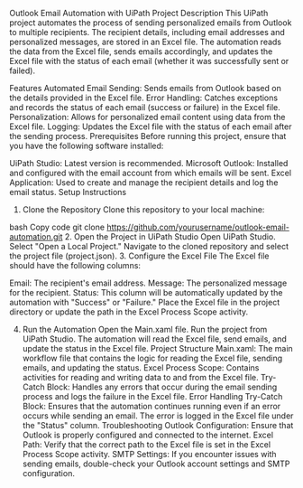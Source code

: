 Outlook Email Automation with UiPath
Project Description
This UiPath project automates the process of sending personalized emails from Outlook to multiple recipients. The recipient details, including email addresses and personalized messages, are stored in an Excel file. The automation reads the data from the Excel file, sends emails accordingly, and updates the Excel file with the status of each email (whether it was successfully sent or failed).

Features
Automated Email Sending: Sends emails from Outlook based on the details provided in the Excel file.
Error Handling: Catches exceptions and records the status of each email (success or failure) in the Excel file.
Personalization: Allows for personalized email content using data from the Excel file.
Logging: Updates the Excel file with the status of each email after the sending process.
Prerequisites
Before running this project, ensure that you have the following software installed:

UiPath Studio: Latest version is recommended.
Microsoft Outlook: Installed and configured with the email account from which emails will be sent.
Excel Application: Used to create and manage the recipient details and log the email status.
Setup Instructions
1. Clone the Repository
Clone this repository to your local machine:

bash
Copy code
git clone https://github.com/yourusername/outlook-email-automation.git
2. Open the Project in UiPath Studio
Open UiPath Studio.
Select "Open a Local Project."
Navigate to the cloned repository and select the project file (project.json).
3. Configure the Excel File
The Excel file should have the following columns:

Email: The recipient's email address.
Message: The personalized message for the recipient.
Status: This column will be automatically updated by the automation with "Success" or "Failure."
Place the Excel file in the project directory or update the path in the Excel Process Scope activity.

4. Run the Automation
Open the Main.xaml file.
Run the project from UiPath Studio.
The automation will read the Excel file, send emails, and update the status in the Excel file.
Project Structure
Main.xaml: The main workflow file that contains the logic for reading the Excel file, sending emails, and updating the status.
Excel Process Scope: Contains activities for reading and writing data to and from the Excel file.
Try-Catch Block: Handles any errors that occur during the email sending process and logs the failure in the Excel file.
Error Handling
Try-Catch Block: Ensures that the automation continues running even if an error occurs while sending an email. The error is logged in the Excel file under the "Status" column.
Troubleshooting
Outlook Configuration: Ensure that Outlook is properly configured and connected to the internet.
Excel Path: Verify that the correct path to the Excel file is set in the Excel Process Scope activity.
SMTP Settings: If you encounter issues with sending emails, double-check your Outlook account settings and SMTP configuration.
